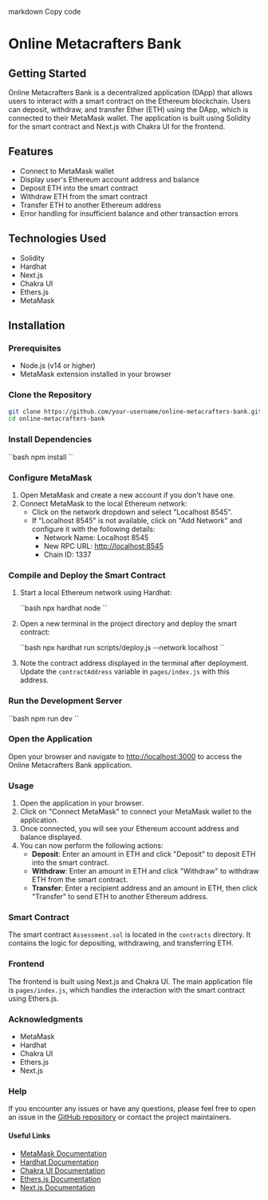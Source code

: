 markdown
Copy code
# Online Metacrafters Bank

## Getting Started

Online Metacrafters Bank is a decentralized application (DApp) that allows users to interact with a smart contract on the Ethereum blockchain. Users can deposit, withdraw, and transfer Ether (ETH) using the DApp, which is connected to their MetaMask wallet. The application is built using Solidity for the smart contract and Next.js with Chakra UI for the frontend.

## Features

- Connect to MetaMask wallet
- Display user's Ethereum account address and balance
- Deposit ETH into the smart contract
- Withdraw ETH from the smart contract
- Transfer ETH to another Ethereum address
- Error handling for insufficient balance and other transaction errors

## Technologies Used

- Solidity
- Hardhat
- Next.js
- Chakra UI
- Ethers.js
- MetaMask

## Installation

### Prerequisites

- Node.js (v14 or higher)
- MetaMask extension installed in your browser

### Clone the Repository

```bash
git clone https://github.com/your-username/online-metacrafters-bank.git
cd online-metacrafters-bank
```

### Install Dependencies

\``bash
npm install
\``

### Configure MetaMask

1. Open MetaMask and create a new account if you don't have one.
2. Connect MetaMask to the local Ethereum network:
    - Click on the network dropdown and select "Localhost 8545".
    - If "Localhost 8545" is not available, click on "Add Network" and configure it with the following details:
        - Network Name: Localhost 8545
        - New RPC URL: [http://localhost:8545](http://localhost:8545)
        - Chain ID: 1337

### Compile and Deploy the Smart Contract

1. Start a local Ethereum network using Hardhat:

    \``bash
    npx hardhat node
    \``

2. Open a new terminal in the project directory and deploy the smart contract:

    \``bash
    npx hardhat run scripts/deploy.js --network localhost
    \``

3. Note the contract address displayed in the terminal after deployment. Update the `contractAddress` variable in `pages/index.js` with this address.

### Run the Development Server

\``bash
npm run dev
\``

### Open the Application

Open your browser and navigate to [http://localhost:3000](http://localhost:3000) to access the Online Metacrafters Bank application.

### Usage

1. Open the application in your browser.
2. Click on "Connect MetaMask" to connect your MetaMask wallet to the application.
3. Once connected, you will see your Ethereum account address and balance displayed.
4. You can now perform the following actions:
    - **Deposit**: Enter an amount in ETH and click "Deposit" to deposit ETH into the smart contract.
    - **Withdraw**: Enter an amount in ETH and click "Withdraw" to withdraw ETH from the smart contract.
    - **Transfer**: Enter a recipient address and an amount in ETH, then click "Transfer" to send ETH to another Ethereum address.

### Smart Contract

The smart contract `Assessment.sol` is located in the `contracts` directory. It contains the logic for depositing, withdrawing, and transferring ETH.

### Frontend

The frontend is built using Next.js and Chakra UI. The main application file is `pages/index.js`, which handles the interaction with the smart contract using Ethers.js.

### Acknowledgments

- MetaMask
- Hardhat
- Chakra UI
- Ethers.js
- Next.js

### Help

If you encounter any issues or have any questions, please feel free to open an issue in the [GitHub repository](https://github.com/your-username/online-metacrafters-bank/issues) or contact the project maintainers.

#### Useful Links

- [MetaMask Documentation](https://docs.metamask.io/wallet/)
- [Hardhat Documentation](https://hardhat.org/docs)
- [Chakra UI Documentation](https://v2.chakra-ui.com/getting-started)
- [Ethers.js Documentation](https://docs.ethers.org/v5/)
- [Next.js Documentation](https://nextjs.org/docs)

